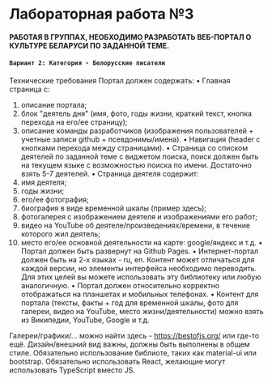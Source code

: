 # Лабораторная работа №3

#### РАБОТАЯ В ГРУППАХ, НЕОБХОДИМО РАЗРАБОТАТЬ ВЕБ-ПОРТАЛ О КУЛЬТУРЕ БЕЛАРУСИ ПО ЗАДАННОЙ ТЕМЕ.
#### `Вариант 2: Категория - Белорусские писатели`

Технические требования
	Портал должен содержать: 
•	Главная страница с:
1)	описание портала;
2)	блок "деятель дня" (имя, фото, годы жизни, краткий текст, кнопка перехода на его/ее страницу);
3)	описание команды разработчиков (изображения пользователей + учетные записи github + псевдонимы/имена).
•	Навигация (header с кнопками перехода между страницами).
•	Страница со списком деятелей по заданной теме с виджетом поиска, поиск должен быть на текущем языке с возможностью поиска по имени. Достаточно взять 5-7 деятелей.
•	Страница деятеля содержит: 
1)	имя деятеля;
2)	годы жизни;
3)	его/ее фотография;
4)	биография в виде временной шкалы (пример здесь);
5)	фотогалерея с изображением деятеля и изображениями его работ; 
6)	видео на YouTube об деятеле/произведениях/времени, в течение которого жил деятель;
7)	место его/ее основной деятельности на карте: google/яндекс и т.д.
•	Портал должен быть развернут на Github Pages. 
•	Интернет-портал должен быть на 2-х языках - ru, en. Контент может отличаться для каждой версии, но элементы интерфейса необходимо переводить. Для этих целей вы можете использовать эту библиотеку или любую аналогичную.
•	Портал должен относительно корректно отображаться на планшетах и мобильных телефонах. 
•	Контент для портала (тексты, факты + год для временной шкалы, фото для галереи, видео на YouTube, место жизни/деятельности) можно взять из Википедии, YouTube, Google и т.д. 

Галереи/графики/… можно найти здесь - https://bestofjs.org/ или где-то ещё. 
Дизайн/внешний вид важны, должны быть выполнены в общем стиле.
Обязательно использование библиоте, таких как material-ui или bootstrap. 
Обязательно использовать React, желающие могут использовать TypeScript вместо JS.
